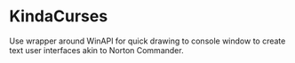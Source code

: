 # KindaCurses

Use wrapper around WinAPI for quick drawing to console window to create text user interfaces akin to Norton Commander.
